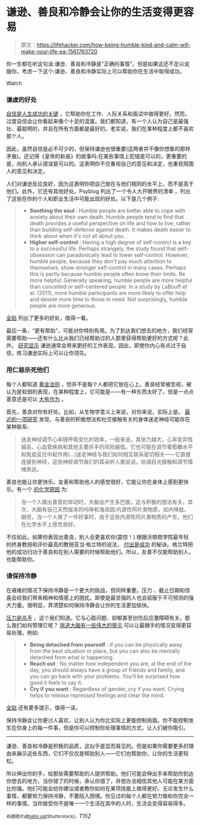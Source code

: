 # 谦逊、善良和冷静会让你的生活变得更容易

> 原文：<https://lifehacker.com/how-being-humble-kind-and-calm-will-make-your-life-ea-1561763720>

你一生都在听这句话:谦逊、善良和冷静是“正确的事情”。但是如果这还不足以说服你，考虑一下这个:谦逊、善良和冷静实际上可以帮助你在生活中取得成功。

Watch

### 谦虚的好处

[自信是人生成功的关键](http://lifehacker.com/how-to-build-your-confidence-and-why-it-matters-1442414831) 。它帮助你在工作、人际关系和面试中做得更好。然而，过度自信会让你看起来像个十足的混蛋。我们都知道，有一个人认为自己是最强壮、最聪明的，并且在所有方面都是最好的。老实说，我们在某种程度上都不喜欢那个人。

因此，虽然自信是必不可少的，但保持谦逊也很重要(这两者并不像你想象的那样矛盾)。还记得《皇帝的新装》的故事吗:在某些事情上犯错是可以的，更重要的是，向别人承认错误是可以的。这表明你不仅重视自己的意见和决定，也重视周围人的意见和决定。

人们对谦逊反应良好，因为这表明你把自己放在与他们相同的水平上，而不是高于他们。此外，它还有其他好处。Psyblog 列出了一个令人大开眼界的清单 ，列出了这些在你的个人和职业生活中可能出现的好处。以下是几个例子:

> *   **Soothing the soul** : Humble people are better able to cope with anxiety about their own death. Humble people tend to find that death provides a useful perspective on life and how to live, rather than building self-defense against death. It makes death easier to think about when it's not all about you.
> *   **Higher self-control** : Having a high degree of self-control is a key to a successful life. Perhaps strangely, the study found that self-obsession can paradoxically lead to lower self-control. However, humble people, because they don't pay much attention to themselves, show stronger self-control in many cases. Perhaps this is partly because humble people often know their limits. Be more helpful: Generally speaking, humble people are more helpful than conceited or self-centered people. In a study by LaBouff et al. (2011), more humble participants are more likely to offer help and devote more time to those in need. Not surprisingly, humble people are more generous.

[全贴](http://www.spring.org.uk/2014/04/8-practical-ways-being-humble-improves-your-life.php) 列出了更多的好处，值得一看。

最后一条，“更有帮助”，可能对你特别有用。为了到达我们想去的地方，我们经常需要帮助——还有什么比从我们已经帮助过的人那里获得帮助更好的方式呢？此外， [研究显示](http://www.sciencedirect.com/science/article/pii/S0191886911000146) 谦逊通常会带来更好的工作表现。因此，即使你内心有点过于自信，练习谦逊实际上可以让你领先。

### 用仁慈杀死他们

每个人都知道 [黄金法则](http://en.wikipedia.org/wiki/Golden_rule) ，但并不是每个人都把它放在心上。善良经常被忽视，被认为是软弱的表现，在某种程度上，它可能是——有一种东西太好了。但是一点点善意还是可以 [大有作为](http://lifehacker.com/want-to-be-happier-stop-doing-these-10-things-right-no-5991218) 。

首先，善良对你有好处。比如，从生物学意义上来说，对你来说，实际上是。 [最近的一项研究](http://www.ncbi.nlm.nih.gov/pubmed/23649562) 发现，与善良的积极想法和社交接触有关的身体迷走神经可能存在某种联系:

> 迷走神经调节心率随呼吸变化的效率，一般来说，其张力越大，心率变异性越高，心血管疾病和其他主要杀手的风险越低。它也可能在调节葡萄糖水平和免疫反应中起作用(...)迷走神经与我们如何相互联系密切相关——它直接连接到神经，这些神经调节我们的耳朵听人类说话，协调目光接触和调节情绪表达。

善良也能让你更快乐。友善和帮助他人的感觉很好，它能让你在身体上感到更快乐。有一个 [的化学原因](http://www.independent.co.uk/life-style/health-and-families/healthy-living/cool-to-be-kind-the-advantages-of-being-altruistic-6259543.html) 为:

> 当一个人做出善意的举动时，大脑会产生多巴胺，这与积极的想法有关。其次，大脑有自己天然版本的吗啡和海洛因:内源性阿片类物质，如内啡肽。据信，当一个人做了一件好事时，由于这些内源性阿片类物质的产生，他们在化学水平上感觉良好。

不仅如此，如果你表现出善良，别人会更喜欢你(震惊！).根据沃顿商学院最年轻的终身教授和评价最高的教授亚当·格兰特的说法， [付出是成功](http://www.nytimes.com/2013/03/31/magazine/is-giving-the-secret-to-getting-ahead.html?pagewanted=all&_r=1&) 的秘诀。格兰特把他的成功归功于善良和在别人需要的时候帮助他们。所以，友善不仅能帮助别人，也能帮助你。

### 请保持冷静

在艰难的情况下保持冷静是一个更大的挑战，但同样重要。压力 、截止日期和惊喜会给我们带来精神和情感上的困扰。即使是最坚强的人也会屈服于不可预测的强大力量。很明显，弄清楚如何保持冷静会让你的生活更加愉快。

[压力是杀手](http://www.psychologytoday.com/blog/evolutionary-psychiatry/201211/stress-the-killer-disease) ，这个我们知道。它与心脏问题、抑郁甚至创伤后应激障碍有关。那么我们如何管理它呢？ [挑选大脑有一些伟大的提示](http://www.pickthebrain.com/blog/consistently-calm-person-even-going-gets-tough/) 可以让最棘手的情况变得更容易处理。例如:

> *   **Being detached from yourself** : If you can be physically away from the best situation or place, but you can also be mentally detached from what is happening.
> *   **Reach out** : No matter how independent you are, at the end of the day, you should always have a group of friends and family, and you can go back with your problems. You'll be surprised how good it feels to say it.
> *   **Cry if you want** : Regardless of gender, cry if you want. Crying helps to release repressed feelings and clear the mind.

[全贴](http://www.pickthebrain.com/blog/consistently-calm-person-even-going-gets-tough/) 还有更多提示，值得一读。

保持冷静会让你更讨人喜欢，让别人认为你比实际上更能控制局面。你不能控制发生在你身上的每一件事，但是你可以控制你处理事情的方式，让人们被你吸引。

* * *

谦逊、善良和冷静是积极的品质，这似乎是显而易见的。但是如果你需要更多的理由来展示这些东西，它们不仅仅是帮助别人——它们也帮助你，让你的生活更轻松。

所以伸出你的手，给那些需要帮助的人提供帮助。他们可能会伸出手来帮助你到达你想去的地方。当你错了的时候，承认你错了，并想办法相信其他人可能在某方面比你强。他们可能会给你建议或者教你如何在某项技能上做得更好。无论发生什么事情，都要努力保持冷静，不要陷入困境。你见过的每个人都在努力做和你完全一样的事情。当你接受你不是唯一一个生活在其中的人时，生活会变得容易得多。

*<small>标题图片由</small>*[*<small>halim qd</small>*](http://www.shutterstock.com/pic.mhtml?id=136462955&src=id)*<small>(Shutterstock)。</small>T15】*